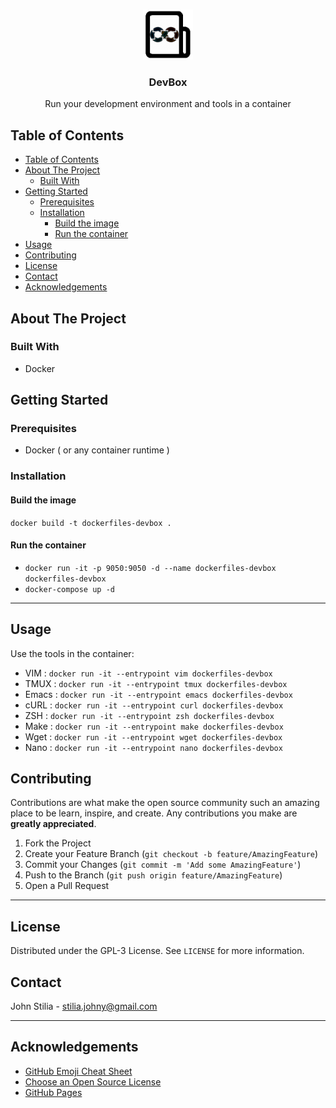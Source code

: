 <!-- PROJECT LOGO -->
<br />
<p align="center">
    <img src=".assets/logo.png" alt="master Logo" width="80" height="80">
  </a>

  <h3 align="center">DevBox</h3>

  <p align="center">
    Run your development environment and tools in a container
</p>

<!-- TABLE OF CONTENTS -->

## Table of Contents

- [Table of Contents](#table-of-contents)
- [About The Project](#about-the-project)
  - [Built With](#built-with)
- [Getting Started](#getting-started)
  - [Prerequisites](#prerequisites)
  - [Installation](#installation)
    - [Build the image](#build-the-image)
    - [Run the container](#run-the-container)
- [Usage](#usage)
- [Contributing](#contributing)
- [License](#license)
- [Contact](#contact)
- [Acknowledgements](#acknowledgements)

<!-- ABOUT THE PROJECT -->

## About The Project

### Built With

- Docker

<!-- GETTING STARTED -->

## Getting Started

### Prerequisites

- Docker ( or any container runtime )

### Installation

#### Build the image

`docker build -t dockerfiles-devbox .`

#### Run the container

- `docker run -it -p 9050:9050 -d --name dockerfiles-devbox dockerfiles-devbox`
- `docker-compose up -d`

---

<!-- USAGE EXAMPLES -->

## Usage

Use the tools in the container:

- VIM : `docker run -it --entrypoint vim dockerfiles-devbox`
- TMUX : `docker run -it --entrypoint tmux dockerfiles-devbox`
- Emacs : `docker run -it --entrypoint emacs dockerfiles-devbox`
- cURL : `docker run -it --entrypoint curl dockerfiles-devbox`
- ZSH : `docker run -it --entrypoint zsh dockerfiles-devbox`
- Make : `docker run -it --entrypoint make dockerfiles-devbox`
- Wget : `docker run -it --entrypoint wget dockerfiles-devbox`
- Nano : `docker run -it --entrypoint nano dockerfiles-devbox`

<!-- CONTRIBUTING -->

## Contributing

Contributions are what make the open source community such an amazing place to be learn, inspire, and create. Any contributions you make are **greatly appreciated**.

1. Fork the Project
2. Create your Feature Branch (`git checkout -b feature/AmazingFeature`)
3. Commit your Changes (`git commit -m 'Add some AmazingFeature'`)
4. Push to the Branch (`git push origin feature/AmazingFeature`)
5. Open a Pull Request

---

<!-- LICENSE -->

## License

Distributed under the GPL-3 License. See `LICENSE` for more information.

<!-- CONTACT -->

## Contact

John Stilia - stilia.johny@gmail.com

---

<!-- ACKNOWLEDGEMENTS -->

## Acknowledgements

- [GitHub Emoji Cheat Sheet](https://www.webpagefx.com/tools/emoji-cheat-sheet)
- [Choose an Open Source License](https://choosealicense.com)
- [GitHub Pages](https://pages.github.com)
